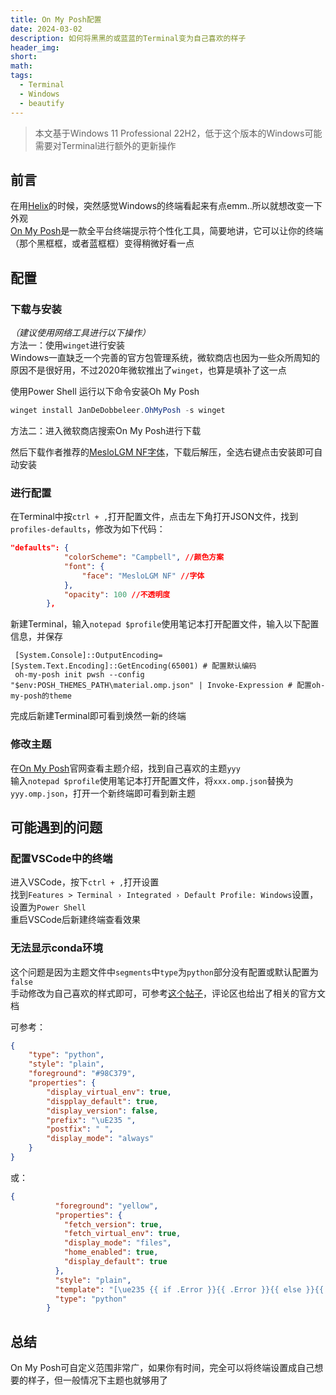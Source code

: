 ```yaml
---
title: On My Posh配置
date: 2024-03-02
description: 如何将黑黑的或蓝蓝的Terminal变为自己喜欢的样子
header_img: 
short: 
math: 
tags:
  - Terminal
  - Windows
  - beautify
---
```

>本文基于Windows 11 Professional 22H2，低于这个版本的Windows可能需要对Terminal进行额外的更新操作

## 前言
在用[Helix](https://helix-editor.com/)的时候，突然感觉Windows的终端看起来有点emm..所以就想改变一下外观  
[On My Posh](https://ohmyposh.dev/)是一款全平台终端提示符个性化工具，简要地讲，它可以让你的终端（那个黑框框，或者蓝框框）变得稍微好看一点
## 配置
### 下载与安装
*（建议使用网络工具进行以下操作）*  
方法一：使用`winget`进行安装  
Windows一直缺乏一个完善的官方包管理系统，微软商店也因为一些众所周知的原因不是很好用，不过2020年微软推出了`winget`，也算是填补了这一点

使用Power Shell 运行以下命令安装Oh My Posh 
```powershell
winget install JanDeDobbeleer.OhMyPosh -s winget
```
方法二：进入微软商店搜索On My Posh进行下载

然后下载作者推荐的[MesloLGM NF字体](https://github.com/ryanoasis/nerd-fonts/releases/download/v2.1.0/Meslo.zip)，下载后解压，全选右键点击安装即可自动安装
### 进行配置
在Terminal中按`ctrl + ,`打开配置文件，点击左下角打开JSON文件，找到`profiles-defaults`，修改为如下代码：
```JSON
"defaults": {
            "colorScheme": "Campbell", //颜色方案
            "font": {
                "face": "MesloLGM NF" //字体
            },
            "opacity": 100 //不透明度
        },
```
新建Terminal，输入`notepad $profile`使用笔记本打开配置文件，输入以下配置信息，并保存
```text
 [System.Console]::OutputEncoding=[System.Text.Encoding]::GetEncoding(65001) # 配置默认编码
 oh-my-posh init pwsh --config "$env:POSH_THEMES_PATH\material.omp.json" | Invoke-Expression # 配置oh-my-posh的theme
```
完成后新建Terminal即可看到焕然一新的终端
### 修改主题
在[On My Posh](https://ohmyposh.dev/)官网查看主题介绍，找到自己喜欢的主题`yyy`  
输入`notepad $profile`使用笔记本打开配置文件，将`xxx.omp.json`替换为`yyy.omp.json`，打开一个新终端即可看到新主题
## 可能遇到的问题
### 配置VSCode中的终端
进入VSCode，按下`ctrl + ,`打开设置  
找到`Features > Terminal › Integrated › Default Profile: Windows`设置，设置为`Power Shell`  
重启VSCode后新建终端查看效果
### 无法显示conda环境
这个问题是因为主题文件中`segments`中`type`为`python`部分没有配置或默认配置为`false`  
手动修改为自己喜欢的样式即可，可参考[这个帖子](https://stackoverflow.com/questions/75718484/how-can-i-see-conda-env-in-oh-my-posh-theme-in-powershell)，评论区也给出了相关的官方文档  

可参考：
```JSON
{
	"type": "python",
	"style": "plain",
	"foreground": "#98C379",
	"properties": {
		"display_virtual_env": true,
		"dispplay_default": true,
		"display_version": false,
		"prefix": "\uE235 ",
		"postfix": " ",
		"display_mode": "always"
	}
}
```
或：
```JSON
{
          "foreground": "yellow",
          "properties": {
            "fetch_version": true,
            "fetch_virtual_env": true,
            "display_mode": "files",
            "home_enabled": true,
            "display_default": true
          },
          "style": "plain",
          "template": "[\ue235 {{ if .Error }}{{ .Error }}{{ else }}{{ if .Venv }}{{ .Venv }}{{ end }}{{ .Full }}{{ end }}]",
          "type": "python"
        }
```
## 总结
On My Posh可自定义范围非常广，如果你有时间，完全可以将终端设置成自己想要的样子，但一般情况下主题也就够用了